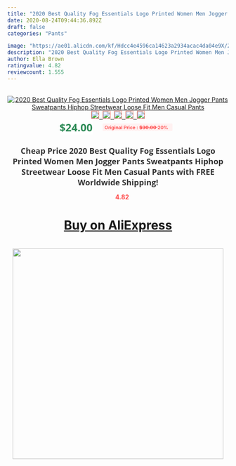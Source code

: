 ```yaml
---
title: "2020 Best Quality Fog Essentials Logo Printed Women Men Jogger Pants Sweatpants Hiphop Streetwear Loose Fit Men Casual Pants"
date: 2020-08-24T09:44:36.892Z
draft: false
categories: "Pants"

image: "https://ae01.alicdn.com/kf/Hdcc4e4596ca14623a2934acac4da04e9X/2020-Best-Quality-Fog-Essentials-Logo-Printed-Women-Men-Jogger-Pants-Sweatpants-Hiphop-Streetwear-Loose-Fit.jpg"
description: "2020 Best Quality Fog Essentials Logo Printed Women Men Jogger Pants Sweatpants Hiphop Streetwear Loose Fit Men Casual Pants"
author: Ella Brown
ratingvalue: 4.82
reviewcount: 1.555
---
```

<br>
<div style="text-align: center;">
<a href="https://s.click.aliexpress.com/e/_A9bP9x" target="_blank" rel="nofollow noopener noreferrer"><img alt="2020 Best Quality Fog Essentials Logo Printed Women Men Jogger Pants Sweatpants Hiphop Streetwear Loose Fit Men Casual Pants" class="magnifier-image" src="https://ae01.alicdn.com/kf/Hdcc4e4596ca14623a2934acac4da04e9X/2020-Best-Quality-Fog-Essentials-Logo-Printed-Women-Men-Jogger-Pants-Sweatpants-Hiphop-Streetwear-Loose-Fit.jpg_640x640.jpg">
<br>
<img style="border:1px solid salmon" src="https://ae01.alicdn.com/kf/Hdcc4e4596ca14623a2934acac4da04e9X/2020-Best-Quality-Fog-Essentials-Logo-Printed-Women-Men-Jogger-Pants-Sweatpants-Hiphop-Streetwear-Loose-Fit.jpg_120x120.jpg">&nbsp;&nbsp;<img style="border:1px solid salmon" src="https://ae01.alicdn.com/kf/Ha40ac265e5094d88be4e859d0b132a27d/2020-Best-Quality-Fog-Essentials-Logo-Printed-Women-Men-Jogger-Pants-Sweatpants-Hiphop-Streetwear-Loose-Fit.jpg_120x120.jpg">&nbsp;&nbsp;<img style="border:1px solid salmon" src="https://ae01.alicdn.com/kf/Hde3acfbbf7b34fc6a32b841a67a8282be/2020-Best-Quality-Fog-Essentials-Logo-Printed-Women-Men-Jogger-Pants-Sweatpants-Hiphop-Streetwear-Loose-Fit.jpg_120x120.jpg">&nbsp;&nbsp;<img style="border:1px solid salmon" src="https://ae01.alicdn.com/kf/Hf59bab35236e450bab572672451330e1q/2020-Best-Quality-Fog-Essentials-Logo-Printed-Women-Men-Jogger-Pants-Sweatpants-Hiphop-Streetwear-Loose-Fit.jpg_120x120.jpg">&nbsp;&nbsp;<img style="border:1px solid salmon" src="https://ae01.alicdn.com/kf/H40fdd1c1b44449048dfc9e6172d1fe38j/2020-Best-Quality-Fog-Essentials-Logo-Printed-Women-Men-Jogger-Pants-Sweatpants-Hiphop-Streetwear-Loose-Fit.jpg_120x120.jpg"></a></div><br0>
<div style="text-align: center;"><span style="background-color: white; border: 0px; box-sizing: border-box; color: seagreen; display: inline-block; font-family: &quot;open sans&quot; , &quot;arial&quot; , &quot;helvetica&quot; , sans-serif , &quot;heiti&quot;; font-size: 24px; font-stretch: inherit; font-weight: 700; line-height: inherit; margin: 0px 10px 0px 0px; padding: 0px; vertical-align: middle;">$24.00 </span>
<span style="background: rgb(255 , 241 , 241); border-radius: 3px; border: 0px; box-sizing: border-box; color: #ff4747; display: inline-block; font-family: inherit; font-size: 12px; font-stretch: inherit; font-style: inherit; font-variant: inherit; font-weight: 600; line-height: inherit; margin: 0px; padding: 2px 5px; transform: scale(0.9); vertical-align: middle;">Original Price : <b style="text-decoration: line-through;">$30.00 </b> 20%&nbsp;&nbsp;</span></div>
<h1 style="color: #333333; display: inline-block; font-family: &quot;open sans&quot; , &quot;arial&quot; , &quot;helvetica&quot; , sans-serif , &quot;heiti&quot;; font-size: 18px; font-stretch: inherit; font-weight: 700; text-align: center;">Cheap Price 2020 Best Quality Fog Essentials Logo Printed Women Men Jogger Pants Sweatpants Hiphop Streetwear Loose Fit Men Casual Pants with FREE Worldwide Shipping!</h1>
<div style="color: #ff4747; text-align: center;">
<img src="https://4.bp.blogspot.com/-M0ZcTcb-5uY/XleCXlxnR4I/AAAAAAAAAEc/OrjgMkXV1oMQFaCRZj5HQwOCBcu3w1FegCPcBGAYYCw/s1600/star.png" style="height: 15px;">&nbsp;<b>4.82</b></div>
<div class="button_cont" align="center"><a class="buynow_a" href="https://s.click.aliexpress.com/e/_A9bP9x" target="_blank" rel="nofollow noopener noreferrer"><H1>Buy on AliExpress</H1></a></div><br>
<div class="separator" style="clear: both; text-align: center;">
<img src="https://lh3.googleusercontent.com/-pTy5HemUv9M/XlePHvY0dAI/AAAAAAAAAE4/0nX5iRUoIWY8eMW9Dpxeirr157OZliDIgCLcBGAsYHQ/s1600/badge.gif" width="480">
</div>

